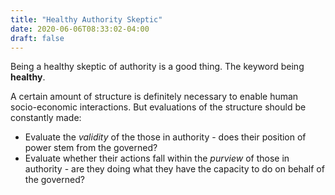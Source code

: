 ```yaml
---
title: "Healthy Authority Skeptic"
date: 2020-06-06T08:33:02-04:00
draft: false
---
```

Being a healthy skeptic of authority is a good thing. The keyword being **healthy**.

A certain amount of structure is definitely necessary to enable human socio-economic interactions. But evaluations of the structure should be constantly made:

- Evaluate the *validity* of the those in authority - does their position of power stem from the governed?
- Evaluate whether their actions fall within the *purview* of those in authority - are they doing what they have the capacity to do on behalf of the governed?
